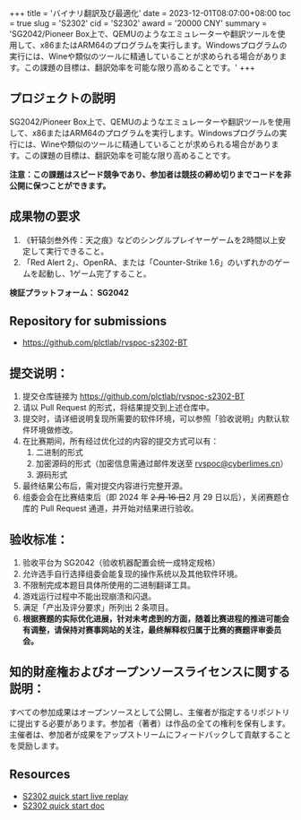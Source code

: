 +++
title = 'バイナリ翻訳及び最適化'
date = 2023-12-01T08:07:00+08:00
toc = true
slug = 'S2302'
cid = 'S2302'
award = '20000 CNY'
summary = 'SG2042/Pioneer Box上で、QEMUのようなエミュレーターや翻訳ツールを使用して、x86またはARM64のプログラムを実行します。Windowsプログラムの実行には、Wineや類似のツールに精通していることが求められる場合があります。この課題の目標は、翻訳効率を可能な限り高めることです。'
+++

## プロジェクトの説明
SG2042/Pioneer Box上で、QEMUのようなエミュレーターや翻訳ツールを使用して、x86またはARM64のプログラムを実行します。Windowsプログラムの実行には、Wineや類似のツールに精通していることが求められる場合があります。この課題の目標は、翻訳効率を可能な限り高めることです。

**注意：この課題はスピード競争であり、参加者は競技の締め切りまでコードを非公開に保つことができます。**

## 成果物の要求

1. 《轩辕剑叁外传：天之痕》などのシングルプレイヤーゲームを2時間以上安定して実行できること。
2. 「Red Alert 2」、OpenRA、または「Counter-Strike 1.6」のいずれかのゲームを起動し、1ゲーム完了すること。

**検証プラットフォーム： SG2042**

## Repository for submissions

- https://github.com/plctlab/rvspoc-s2302-BT

## 提交说明：

1. 提交仓库链接为 https://github.com/plctlab/rvspoc-s2302-BT
2. 请以 Pull Request 的形式，将结果提交到上述仓库中。
3. 提交时，请详细说明复现所需要的软件环境，可以参照「验收说明」内默认软件环境做修改。
4. 在比赛期间，所有经过优化过的内容的提交方式可以有：
    1. 二进制的形式
    2. 加密源码的形式（加密信息需通过邮件发送至 rvspoc@cyberlimes.cn）
    3. 源码形式
5. 最终结果公布后，需对提交内容进行完整开源。
6. 组委会会在比赛结束后（即 2024 年 ~~2 月 16 日~~2 月 29 日以后），关闭赛题仓库的 Pull Request 通道，并开始对结果进行验收。

## 验收标准：

1. 验收平台为 SG2042（验收机器配置会统一成特定规格）
2. 允许选手自行选择组委会能复现的操作系统以及其他软件环境。
3. 不限制完成本题目具体所使用的二进制翻译工具。
4. 游戏运行过程中不能出现崩溃和闪退。
5. 满足「产出及评分要求」所列出 2 条项目。
6. **根据赛题的实际优化进展，针对未考虑到的方面，随着比赛进程的推进可能会有调整，请保持对赛事网站的关注，最终解释权归属于比赛的赛题评审委员会。**

## 知的財産権およびオープンソースライセンスに関する説明：

すべての参加成果はオープンソースとして公開し、主催者が指定するリポジトリに提出する必要があります。参加者（著者）は作品の全ての権利を保有します。主催者は、参加者が成果をアップストリームにフィードバックして貢献することを奨励します。

## Resources

- [S2302 quick start live replay](https://www.bilibili.com/video/BV1YQ4y1w7aJ/)
- [S2302 quick start doc](https://github.com/plctlab/rvspoc/blob/main/Docs/S2302/S2302.md)
